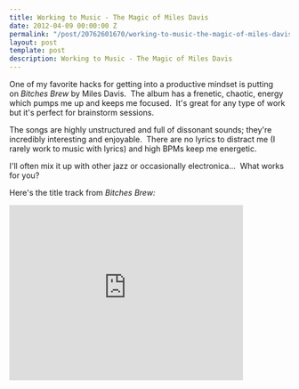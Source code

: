 ```yaml
---
title: Working to Music - The Magic of Miles Davis
date: 2012-04-09 00:00:00 Z
permalink: "/post/20762601670/working-to-music-the-magic-of-miles-davis"
layout: post
template: post
description: Working to Music - The Magic of Miles Davis
---
```


<p>One of my favorite hacks for getting into a productive mindset is putting on <em>Bitches Brew</em> by Miles Davis.  The album has a frenetic, chaotic, energy which pumps me up and keeps me focused.  It's great for any type of work but it's perfect for brainstorm sessions.</p>&#13;
<p>The songs are highly unstructured and full of dissonant sounds; they're incredibly interesting and enjoyable.  There are no lyrics to distract me (I rarely work to music with lyrics) and high BPMs keep me energetic.</p>&#13;
<p>I'll often mix it up with other jazz or occasionally electronica...  What works for you?</p>&#13;
<p>Here's the title track from <em>Bitches Brew:</em></p>&#13;
<p><iframe frameborder="0" height="315" src="http://www.youtube.com/embed/dc7qiosq4m4" width="420"></iframe></p> 